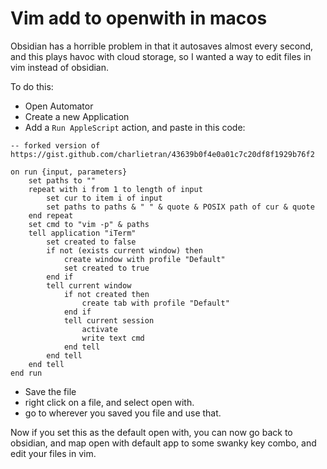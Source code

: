 # Vim add to openwith in macos

Obsidian has a horrible problem in that it autosaves almost every second, and this plays
havoc with cloud storage, so I wanted a way to edit files in vim instead of obsidian.

To do this:

- Open Automator
- Create a new Application
- Add a `Run AppleScript` action, and paste in this code:

```
-- forked version of https://gist.github.com/charlietran/43639b0f4e0a01c7c20df8f1929b76f2

on run {input, parameters}
	set paths to ""
	repeat with i from 1 to length of input
		set cur to item i of input
		set paths to paths & " " & quote & POSIX path of cur & quote
	end repeat
	set cmd to "vim -p" & paths
	tell application "iTerm"
		set created to false
		if not (exists current window) then
			create window with profile "Default"
			set created to true
		end if
		tell current window
			if not created then
				create tab with profile "Default"
			end if
			tell current session
				activate
				write text cmd
			end tell
		end tell
	end tell
end run
```

- Save the file
- right click on a file, and select open with.
- go to wherever you saved you file and use that.

Now if you set this as the default open with, you can now go back to obsidian, and map open with default app to some
swanky key combo, and edit your files in vim.
